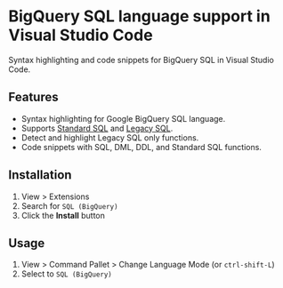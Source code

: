 # BigQuery SQL language support in Visual Studio Code

Syntax highlighting and code snippets for BigQuery SQL in Visual Studio Code.


## Features
- Syntax highlighting for Google BigQuery SQL language.
- Supports [Standard SQL](https://cloud.google.com/bigquery/docs/reference/standard-sql/) and [Legacy SQL](https://cloud.google.com/bigquery/docs/reference/legacy-sql/).
- Detect and highlight Legacy SQL only functions.
- Code snippets with SQL, DML, DDL, and Standard SQL functions.


## Installation

1. View > Extensions
2. Search for `SQL (BigQuery)`
3. Click the **Install** button


## Usage
1. View > Command Pallet > Change Language Mode (or `ctrl-shift-L`)
2. Select to `SQL (BigQuery)`
